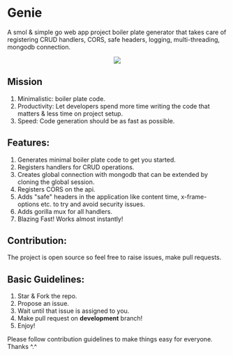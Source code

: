 # Genie
A smol &amp; simple go web app project boiler plate generator that takes care of registering CRUD handlers, CORS, safe headers, logging, multi-threading, mongodb connection.

<p align="center">
  <img src="https://github.com/DesmondANIMUS/genie/blob/master/genie.png">
</p>

## Mission
1. Minimalistic: boiler plate code.
2. Productivity: Let developers spend more time writing the code that matters &amp; less time on project setup.
3. Speed: Code generation should be as fast as possible.

## Features:
1. Generates minimal boiler plate code to get you started.
2. Registers handlers for CRUD operations.
3. Creates global connection with mongodb that can be extended by cloning the global session.
4. Registers CORS on the api.
5. Adds "safe" headers in the application like content time, x-frame-options etc. to try and avoid security issues.
6. Adds gorilla mux for all handlers.
7. Blazing Fast! Works almost instantly!

## Contribution:
The project is open source so feel free to raise issues, make pull requests.

## Basic Guidelines:
1. Star & Fork the repo.
2. Propose an issue.
3. Wait until that issue is assigned to you.
4. Make pull request on **development** branch!
5. Enjoy!

Please follow contribution guidelines to make things easy for everyone. Thanks ^.^

